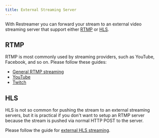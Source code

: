 ```yaml
---
title: External Streaming Server
---
```


With Restreamer you can forward your stream to an external video streaming server that support either [RTMP](../wiki/rtmp.html) or [HLS](../wiki/hls-http.html).

## RTMP

RTMP is most commonly used by streaming providers, such as YouTube, Facebook, and so on. Please follow these guides:

- [General RTMP streaming](guides-external-rtmp.html)
- [YouTube](guides-youtube.html)
- [Twitch](guides-twitch.html)

## HLS

HLS is not so common for pushing the stream to an external streaming servers, but it is practical if you don't want to setup
an RTMP server because the stream is pushed via normal HTTP POST to the server.

Please follow the guide for [external HLS streaming](guides-external-hls.html).
